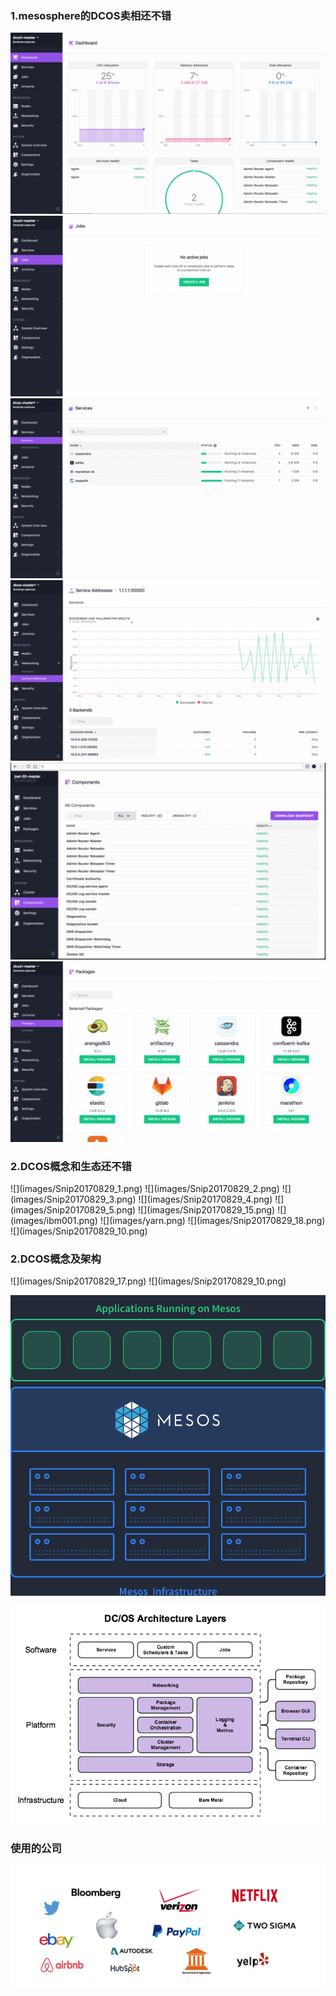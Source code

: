 <h3>1.mesosphere的DCOS卖相还不错</h3>

![](images/dashboard-ee-4-1200x690.gif)
![](images/jobs-ee-1200x688.gif)
![](images/tweeter-services6-ee-1-1200x687.gif)
![](images/tweeter-services8-ee-1-1200x688.gif)
![](images/ui-system-health-ee-1-1200x750.gif)
![](images/ui-universe-ee-2-1200x688.gif)
<h3>2.DCOS概念和生态还不错</h3>
![](images/Snip20170829_1.png)
![](images/Snip20170829_2.png)
![](images/Snip20170829_3.png)
![](images/Snip20170829_4.png)
![](images/Snip20170829_5.png)
![](images/Snip20170829_15.png)
![](images/ibm001.png)
![](images/yarn.png)
![](images/Snip20170829_18.png)
![](images/Snip20170829_10.png)


<h3>2.DCOS概念及架构</h3>
![](images/Snip20170829_17.png)
![](images/Snip20170829_10.png)












![](images/mesos-architecture.png)

![](images/dcos-architecture-layers-1.png)


<h3>使用的公司</h3>

![](images/Snip20170829_6.png)